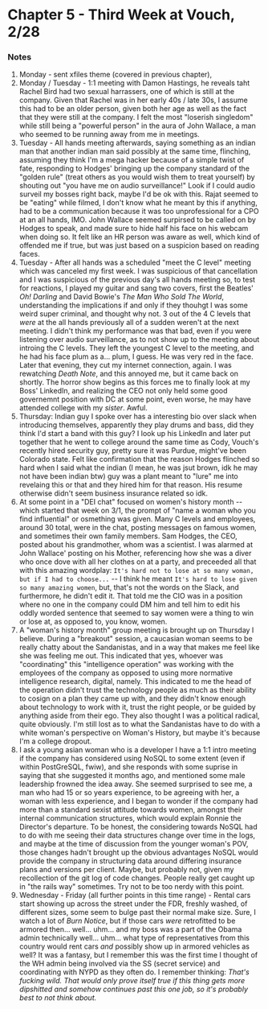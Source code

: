# Chapter 5 - Third Week at Vouch, 2/28

### Notes

1. Monday - sent xfiles theme (covered in previous chapter), 
1. Monday / Tuesday - 1:1 meeting with Damon Hastings, he reveals taht Rachel Bird had two sexual harrassers, one of which is still at the company. Given that Rachel was in her early 40s / late 30s, I assume this had to be an older person, given both her age as well as the fact that they were still at the company. I felt the most "loserish singledom" while still being a "powerful person" in the aura of John Wallace, a man who seemed to be running away from me in meetings.
1. Tuesday - All hands meeting afterwards, saying something as an indian man that another indian man said possibly at the same time, flinching, assuming they think I'm a mega hacker because of a simple twist of fate, responding to Hodges' bringing up the company standard of the "golden rule" (treat others as you would wish them to treat yourself) by shouting out "you have me on audio surveillance!" Look if I could audio surveil my bosses right back, maybe I'd be ok with this. Rajat seemed to be "eating" while filmed, I don't know what he meant by this if anything, had to be a communication because it was too unprofessional for a CPO at an all hands, IMO. John Wallace seemed surpirsed to be called on by Hodges to speak, and made sure to hide half his face on his webcam when doing so. It felt like an HR person was aware as well, which kind of offended me if true, but was just based on a suspicion based on reading faces.
1. Tuesday - After all hands was a scheduled "meet the C level" meeting which was canceled my first week. I was suspicious of that cancellation and I was suspicious of the previous day's all hands meeting so, to test for reactions, I played my guitar and sang two covers, first the Beatles' _Oh! Darling_ and David Bowie's _The Man Who Sold The World_, understanding the implications if and only if they thouhgt I was some weird super criminal, and thought why not. 3 out of the 4 C levels that _were_ at the all hands previously all of a sudden weren't at the next meeting. I didn't think my performance was that bad, even if you were listening over audio surveillance, as to not show up to the meeting about introing the C levels. They left the youngest C level to the meeting, and he had his face plum as a... plum, I guess. He was very red in the face. Later that evening, they cut my internet connection, again. I was rewatching _Death Note_, and this annoyed me, but it came back on shortly. The horror show begins as this forces me to finally look at my Boss' LinkedIn, and realizing the CEO not only held some good governemnt position with DC at some point, even worse, he may have attended college with my _sister_. Awful.
1. Thursday: Indian guy I spoke over has a interesting bio over slack when introducing themselves, apparently they play drums and bass, did they think I'd start a band with this guy? I look up his LinkedIn and later put together that he went to college around the same time as Cody, Vouch's recently hired security guy, pretty sure it was Purdue, might've been Colorado state. Felt like confirmation that the reason Hodges flinched so hard when I said what the indian (I mean, he was jsut brown, idk he may not have been indian btw) guy was a plant meant to "lure" me into revelaing this or that and they hired him for that reason. His resume otherwise didn't seem business insurance related so idk.
1. At some point in a "DEI chat" focused on women's history month -- which started that week on 3/1, the prompt of "name a woman who you find influential" or osmething was given. Many C levels and employees, around 30 total, were in the chat, posting messages on famous women, and sometimes their own family members. Sam Hodges, the CEO, posted about his grandmother, whom was a scientist. I was alarmed at John Wallace' posting on his Mother, referencing how she was a diver who once dove with all her clothes on at a party, and preceeded all that with this amazing wordplay: `It's hard not to lose at so many woman, but if I had to choose...` -- I think he meant `It's hard to lose given so many amazing women`, but, that's not the words on the Slack, and furthermore, he didn't edit it. That told me the CIO was in a position where no one in the company could DM him and tell him to edit his oddly worded sentence that seemed to say women were a thing to win or lose at, as opposed to, you know, women.
1. A "woman's history month" group meeting is brought up on Thursday I believe. During a "breakout" session, a caucasian woman seems to be really chatty about the Sandanistas, and in a way that makes me feel like she was feeling me out. This indicated that yes, whoever was "coordinating" this "intelligence operation" was working with the employees of the company as opposed to using more normative intelligence research, digital, namely. This indicated to me the head of the operation didn't trust the technology people as much as their ability to cosign on a plan they came up with, and they didn't know enough about technology to work with it, trust the right people, or be guided by anything aside from their ego. They also thought I was a political radical, quite obviously. I'm still lost as to what the Sandanistas have to do with a white woman's perspective on Woman's History, but maybe it's because I'm a college dropout. 
1. I ask a young asian woman who is a developer I have a 1:1 intro meeting if the company has considered using NoSQL to some extent (even if within PostGreSQL, fwiw), and she responds with some suprise in saying that she suggested it months ago, and mentioned some male leadership frowned the idea away. She seemed surprised to see me, a man who had 15 or so years experience, to be agreeing with her, a woman with less experience, and I began to wonder if the company had more than a standard sexist attitude towards women, amongst their internal communication structures, which would explain Ronnie the Director's departure. To be honest, the considering towards NoSQL had to do with me seeing their data structures change over time in the logs, and maybe at the time of discussion from the younger woman's POV, those changes hadn't brought up the obvious advantages NoSQL would provide the company in structuring data around differing insurance plans and versions per client. Maybe, but probably not, given my recollection of the git log of code changes. People really get caught up in "the rails way" sometimes. Try not to be too nerdy with this point.
1. Wednesday - Friday (all further points in this time range) - Rental cars start showing up across the street under the FDR, freshly washed, of different sizes, some seem to bulge past their normal make size. Sure, I watch a lot of _Burn Notice_, but if those cars _were_ retrofitted to be armored then... well... uhm... and my boss was a part of the Obama admin technically well... uhm... what type of representatives from this country would rent cars _and_ possibly show up in armored vehicles as well? It was a fantasy, but I remember this was the first time I thought of the WH admin being involved via the SS (secret service) and coordinating with NYPD as they often do. I remember thinking: _That's fucking wild. That would only prove itself true if this thing gets more dipshitted and somehow continues past this one job, so it's probably best to not think about._
